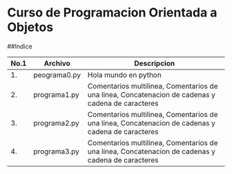 # Curso de Programacion Orientada a Objetos

##Indice

|No.1|Archivo|Descripcion|
|--|--|--|
|1.|peograma0.py|Hola mundo en python|
|2.|programa1.py|Comentarios multilinea, Comentarios de una linea, Concatenacion de cadenas y cadena de caracteres|
|3.|programa2.py|Comentarios multilinea, Comentarios de una linea, Concatenacion de cadenas y cadena de caracteres|
|4.|programa3.py|Comentarios multilinea, Comentarios de una linea, Concatenacion de cadenas y cadena de caracteres|